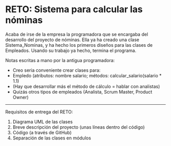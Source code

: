 # RETO: Sistema para calcular las nóminas 
Acaba de irse de la empresa la programadora que se encargaba del desarrollo del proyecto de nóminas. Ella ya ha creado una clase Sistema_Nominas, y ha hecho los primeros diseños para las clases de Empleados. Usando su trabajo ya hecho, termina el programa.

Notas escritas a mano por la antigua programadora:
  - Creo seria conveniente crear clases para:
  - Empledo (atributos: nombre salario; métodos: calcular_salario(salario * 1.1)
  - (Hay que desarrollar más el método de cálculo = hablar con analistas)
  - Quizás otros tipos de empleados (Analista, Scrum Master, Product Owner)
 
 ---
 
 Requisitos de entrega del RETO:
  1. Diagrama UML de las clases
  2. Breve descripción del proyecto (unas líneas dentro del código)
  3. Código (a través de GitHub)
  4. Separación de las clases en módulos
